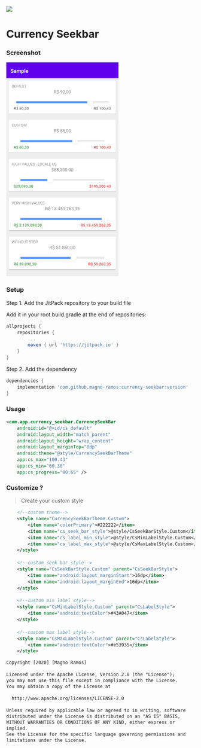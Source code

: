 [![](https://jitpack.io/v/magno-ramos/currency-seekbar.svg)](https://jitpack.io/#magno-ramos/currency-seekbar)

# Currency Seekbar

### Screenshot

!['ScreenShot'](https://raw.githubusercontent.com/Magno-Ramos/currency-seekbar/master/images/screenshot.png)

### Setup

Step 1. Add the JitPack repository to your build file

Add it in your root build.gradle at the end of repositories:

````gradle
allprojects {
	repositories {
		...
		maven { url 'https://jitpack.io' }
	}
}
````

Step 2. Add the dependency

	
````gradle
dependencies {
	implementation 'com.github.magno-ramos:currency-seekbar:version'
}
````


### Usage

```xml
<com.app.currency_seekbar.CurrencySeekBar
	android:id="@+id/cs_default"
	android:layout_width="match_parent"
	android:layout_height="wrap_content"
	android:layout_marginTop="8dp"
	android:theme="@style/CurrencySeekBarTheme"
	app:cs_max="100.43"
	app:cs_min="60.30"
	app:cs_progress="80.65" />
```

### Customize ?

>Create your custom style

```xml
    <!--custom theme-->
    <style name="CurrencySeekBarTheme.Custom">
        <item name="colorPrimary">#222222</item>
        <item name="cs_seek_bar_style">@style/CsSeekBarStyle.Custom</item>
        <item name="cs_label_min_style">@style/CsMinLabelStyle.Custom</item>
        <item name="cs_label_max_style">@style/CsMaxLabelStyle.Custom</item>
    </style>

    <!--custom seek bar style-->
    <style name="CsSeekBarStyle.Custom" parent="CsSeekBarStyle">
        <item name="android:layout_marginStart">16dp</item>
        <item name="android:layout_marginEnd">16dp</item>
    </style>

    <!--custom min label style-->
    <style name="CsMinLabelStyle.Custom" parent="CsLabelStyle">
        <item name="android:textColor">#43A047</item>
    </style>

    <!--custom max label style-->
    <style name="CsMaxLabelStyle.Custom" parent="CsLabelStyle">
        <item name="android:textColor">#e53935</item>
    </style>
```

    Copyright [2020] [Magno Ramos]
    
    Licensed under the Apache License, Version 2.0 (the "License");
    you may not use this file except in compliance with the License.
    You may obtain a copy of the License at
    
      http://www.apache.org/licenses/LICENSE-2.0
    
    Unless required by applicable law or agreed to in writing, software
    distributed under the License is distributed on an "AS IS" BASIS,
    WITHOUT WARRANTIES OR CONDITIONS OF ANY KIND, either express or implied.
    See the License for the specific language governing permissions and
    limitations under the License.

